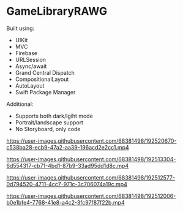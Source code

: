 # GameLibraryRAWG

  Built using:<br>
  * UIKit
  * MVC
  * Firebase
  * URLSession
  * Async/await
  * Grand Central Dispatch
  * CompositionalLayout
  * AutoLayout
  * Swift Package Manager
  
  Additional:<br>
  * Supports both dark/lgiht mode
  * Portrait/landscape support
  * No Storyboard, only code
  
  
https://user-images.githubusercontent.com/68381498/192520670-c538ba28-ecb9-47a2-aa39-196acd2e2cc1.mp4

https://user-images.githubusercontent.com/68381498/192513304-6d554317-cb71-4bd1-87b9-33ad95dd1d8c.mp4

https://user-images.githubusercontent.com/68381498/192512577-0d794520-4711-4cc7-971c-3c706074a19c.mp4

https://user-images.githubusercontent.com/68381498/192512006-b0e1bfe4-7768-41e8-a4c2-3fc97f87f22b.mp4
